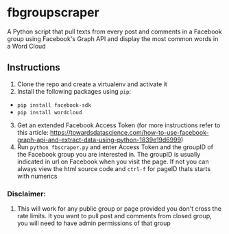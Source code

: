 # fbgroupscraper
A Python script that pull texts from every post and comments in a Facebook group using Facebook's Graph API and display the most common words in a Word Cloud

## Instructions
1. Clone the repo and create a virtualenv and activate it
2. Install the following packages using `pip`:
  - `pip install facebook-sdk`
  - `pip install wordcloud` 
 3. Get an extended Facebook Access Token (for more instructions refer to this article: https://towardsdatascience.com/how-to-use-facebook-graph-api-and-extract-data-using-python-1839e19d6999)
4. Run `python fbscraper.py` and enter Access Token and the groupID of the Facebook group you are interested in. The groupID is usually indicated in url on Facebook when you visit the page. If not you can always view the html source code and `ctrl-f` for pageID thats starts with numerics

### Disclaimer:
1. This will work for any public group or page provided you don't cross the rate limits. It you want to pull post and comments from closed group, you will need to have admin permissions of that group



